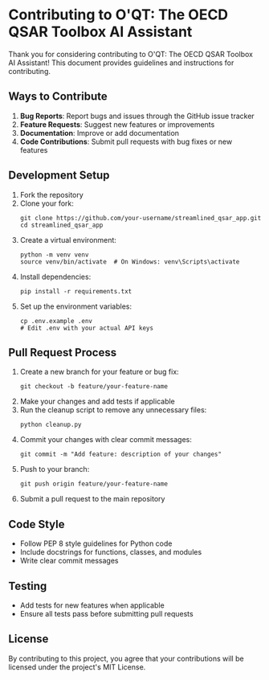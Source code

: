 # Contributing to O'QT: The OECD QSAR Toolbox AI Assistant

Thank you for considering contributing to O'QT: The OECD QSAR Toolbox AI Assistant! This document provides guidelines and instructions for contributing.

## Ways to Contribute

1. **Bug Reports**: Report bugs and issues through the GitHub issue tracker
2. **Feature Requests**: Suggest new features or improvements
3. **Documentation**: Improve or add documentation
4. **Code Contributions**: Submit pull requests with bug fixes or new features

## Development Setup

1. Fork the repository
2. Clone your fork:
   ```
   git clone https://github.com/your-username/streamlined_qsar_app.git
   cd streamlined_qsar_app
   ```
3. Create a virtual environment:
   ```
   python -m venv venv
   source venv/bin/activate  # On Windows: venv\Scripts\activate
   ```
4. Install dependencies:
   ```
   pip install -r requirements.txt
   ```
5. Set up the environment variables:
   ```
   cp .env.example .env
   # Edit .env with your actual API keys
   ```

## Pull Request Process

1. Create a new branch for your feature or bug fix:
   ```
   git checkout -b feature/your-feature-name
   ```
2. Make your changes and add tests if applicable
3. Run the cleanup script to remove any unnecessary files:
   ```
   python cleanup.py
   ```
4. Commit your changes with clear commit messages:
   ```
   git commit -m "Add feature: description of your changes"
   ```
5. Push to your branch:
   ```
   git push origin feature/your-feature-name
   ```
6. Submit a pull request to the main repository

## Code Style

- Follow PEP 8 style guidelines for Python code
- Include docstrings for functions, classes, and modules
- Write clear commit messages

## Testing

- Add tests for new features when applicable
- Ensure all tests pass before submitting pull requests

## License

By contributing to this project, you agree that your contributions will be licensed under the project's MIT License.
